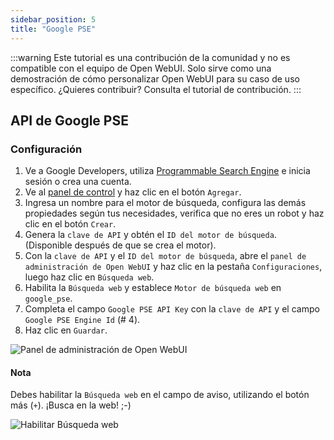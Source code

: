 ```yaml
---
sidebar_position: 5
title: "Google PSE"
---
```


:::warning
Este tutorial es una contribución de la comunidad y no es compatible con el equipo de Open WebUI. Solo sirve como una demostración de cómo personalizar Open WebUI para su caso de uso específico. ¿Quieres contribuir? Consulta el tutorial de contribución.
:::

## API de Google PSE

### Configuración

1. Ve a Google Developers, utiliza [Programmable Search Engine](https://developers.google.com/custom-search) e inicia sesión o crea una cuenta.
2. Ve al [panel de control](https://programmablesearchengine.google.com/controlpanel/all) y haz clic en el botón `Agregar`.
3. Ingresa un nombre para el motor de búsqueda, configura las demás propiedades según tus necesidades, verifica que no eres un robot y haz clic en el botón `Crear`.
4. Genera la `clave de API` y obtén el `ID del motor de búsqueda`. (Disponible después de que se crea el motor).
5. Con la `clave de API` y el `ID del motor de búsqueda`, abre el `panel de administración de Open WebUI` y haz clic en la pestaña `Configuraciones`, luego haz clic en `Búsqueda web`.
6. Habilita la `Búsqueda web` y establece `Motor de búsqueda web` en `google_pse`.
7. Completa el campo `Google PSE API Key` con la `clave de API` y el campo `Google PSE Engine Id` (# 4).
8. Haz clic en `Guardar`.

![Panel de administración de Open WebUI](/images/tutorial_google_pse1.png)

#### Nota

Debes habilitar la `Búsqueda web` en el campo de aviso, utilizando el botón más (`+`).
¡Busca en la web! ;-)

![Habilitar Búsqueda web](/images/tutorial_google_pse2.png)
